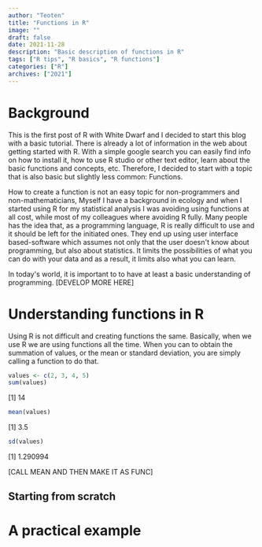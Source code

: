 ```yaml
---
author: "Teoten"
title: "Functions in R"
image: ""
draft: false
date: 2021-11-28
description: "Basic description of functions in R"
tags: ["R tips", "R basics", "R functions"]
categories: ["R"]
archives: ["2021"]
---
```

# Background

This is the first post of R with White Dwarf and I decided to start this blog with a basic tutorial. There is already a lot of information in the web about getting started with R. With a simple google search you can easily find info on how to install it, how to use R studio or other text editor, learn about the basic functions and concepts, etc. Therefore, I decided to start with a topic that is also basic but slightly less common: Functions.

How to create a function is not an easy topic for non-programmers and non-mathematicians, Myself I have a background in ecology and when I started using R for my statistical analysis I was avoiding using functions at all cost, while most of my colleagues where avoiding R fully. Many people has the idea that, as a programming language, R is really difficult to use and it should be left for the initiated ones. They end up using user interface based-software which assumes not only that the user doesn't know about programming, but also about statistics. It limits the possibilities of what you can do with your data and as a result, it limits also what you can learn. 

In today's world, it is important to to have at least a basic understanding of programming. [DEVELOP MORE HERE]


# Understanding functions in R

Using R is not difficult and creating functions the same. Basically, when we use R we are using functions all the time. When you can to obtain the summation of values, or the mean or standard deviation, you are simply calling a function to do that. 



```r
values <- c(2, 3, 4, 5)
sum(values)
```

[1] 14

```r
mean(values)
```

[1] 3.5

```r
sd(values)
```

[1] 1.290994


[CALL MEAN AND THEN MAKE IT AS FUNC]

## Starting from scratch

# A practical example
